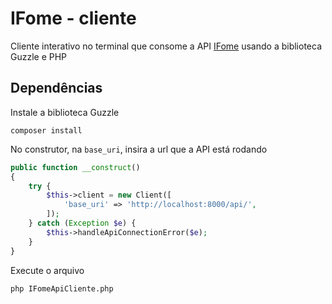 # IFome - cliente
Cliente interativo no terminal que consome a API [IFome](https://github.com/isadoralucena/IFome) usando a biblioteca Guzzle e PHP

## Dependências

Instale a biblioteca Guzzle

```
composer install
```

No construtor, na `base_uri`, insira a url que a API está rodando

```php
public function __construct()
{
    try {
        $this->client = new Client([
            'base_uri' => 'http://localhost:8000/api/',
        ]);
    } catch (Exception $e) {
        $this->handleApiConnectionError($e);
    }
}
```

Execute o arquivo

```
php IFomeApiCliente.php
```